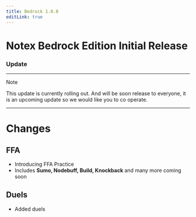 ```yaml
---
title: Bedrock 1.0.0
editLink: true
---
```

# Notex Bedrock Edition Initial Release
### Update <Badge type="tip" text="1.0.0" />
---
> [!NOTE]
> This update is currently rolling out. And will be soon release to everyone, it is an upcoming update so we would like you to co operate.
---
# Changes
## FFA
- Introducing FFA Practice
 - Includes **Sumo, Nodebuff, Build, Knockback** and many more coming soon
## Duels
- Added duels
